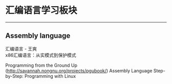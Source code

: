 
# 汇编语言学习板块

--------------------------------------------------------------------------------

## Assembly language

汇编语言 - 王爽  
x86汇编语言：从实模式到保护模式  


Programming from the Ground Up (http://savannah.nongnu.org/projects/pgubook/)
Assembly Language Step-by-Step: Programming with Linux

